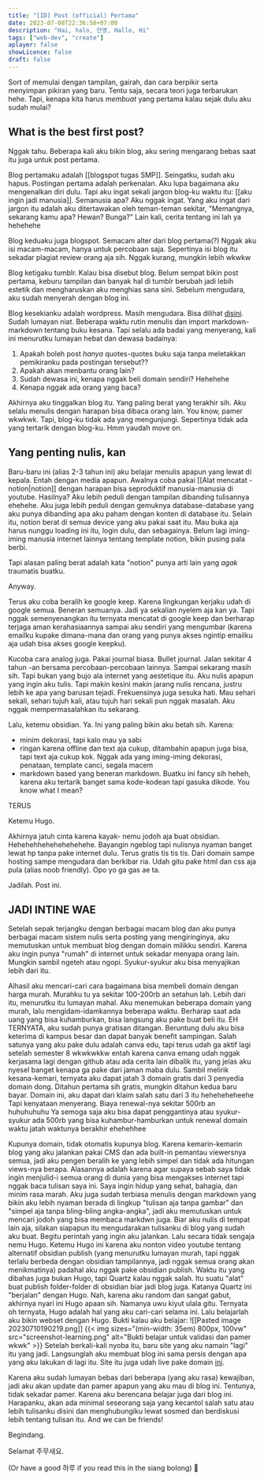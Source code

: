 ```yaml
---
title: "[ID] Post (official) Pertama"
date: 2023-07-08T22:36:58+07:00
description: "Hai, halo, 안영, Hallo, Hi" 
tags: ["web-dev", "create"]
aplayer: false
showLicence: false
draft: false
---
```


Sort of memulai dengan tampilan, gairah, dan cara berpikir serta menyimpan pikiran yang baru. Tentu saja, secara teori juga terbarukan hehe. Tapi, kenapa kita harus *membuat* yang pertama kalau sejak dulu aku sudah mulai?
<!--more-->



## What is the best first post?

Nggak tahu.
Beberapa kali aku bikin blog, aku sering mengarang bebas saat itu juga untuk post pertama. 

Blog pertamaku adalah [[blogspot tugas SMP]]. Seingatku, sudah aku hapus. Postingan pertama adalah perkenalan. Aku lupa bagaimana aku mengenalkan diri dulu. Tapi aku ingat sekali jargon blog-ku waktu itu: [[aku ingin jadi manusia]]. Semanusia apa? Aku nggak ingat. Yang aku ingat dari jargon itu adalah aku ditertawakan oleh teman-teman sekitar, "Memangnya, sekarang kamu apa? Hewan? Bunga?" Lain kali, cerita tentang ini lah ya hehehehe

Blog keduaku juga blogspot. Semacam alter dari blog pertama(?) Nggak aku isi macam-macam, hanya untuk percobaan saja. Sepertinya isi blog itu sekadar plagiat review orang aja sih. Nggak kurang, mungkin lebih wkwkw

Blog ketigaku tumblr. Kalau bisa disebut blog. Belum sempat bikin post pertama, keburu tampilan dan banyak hal di tumblr berubah jadi lebih estetik dan mengharuskan aku menghias sana sini. Sebelum mengudara, aku sudah menyerah dengan blog ini.

Blog kesekianku adalah wordpress. Masih mengudara. Bisa dilihat [disini](satriafiwrite.wordpress.com). Sudah lumayan niat. Beberapa waktu rutin menulis dan import markdown-markdown tentang buku kesana. Tapi selalu ada badai yang menyerang, kali ini menurutku lumayan hebat dan dewasa badainya:
1. Apakah boleh post *hanya* quotes-quotes buku saja tanpa meletakkan pemikiranku pada postingan tersebut??
2. Apakah akan menbantu orang lain?
3. Sudah dewasa ini, kenapa nggak beli domain sendiri? Hehehehe
4. Kenapa nggak ada orang yang baca?

Akhirnya aku tinggalkan blog itu. Yang paling berat yang terakhir sih. Aku selalu menulis dengan harapan bisa dibaca orang lain. You know, pamer wkwkwk. Tapi, blog-ku tidak ada yang mengunjungi. Sepertinya tidak ada yang tertarik dengan blog-ku. Hmm yaudah move on.

## Yang penting nulis, kan

Baru-baru ini (alias 2-3 tahun ini) aku belajar menulis apapun yang lewat di kepala. Entah dengan media apapun. Awalnya coba pakai [[Alat mencatat - notion|notion]] dengan harapan bisa seproduktif manusia-manusia di youtube. Hasilnya? Aku lebih peduli dengan tampilan dibanding tulisannya ehehehe. Aku juga lebih peduli dengan gemuknya database-database yang aku punya dibanding apa aku paham dengan konten di database itu. Selain itu, notion berat di semua device yang aku pakai saat itu. Mau buka aja harus nunggu loading ini itu, login dulu, dan sebagainya. Belum lagi iming-iming manusia internet lainnya tentang template notion, bikin pusing pala berbi.

Tapi alasan paling berat adalah kata "notion" punya arti lain yang *agak* traumatis buatku.

Anyway.

Terus aku coba beralih ke google keep. Karena lingkungan kerjaku udah di google semua. Beneran semuanya. Jadi ya sekalian nyelem aja kan ya. Tapi nggak semenyenangkan itu ternyata mencatat di google keep dan berharap terjaga aman kerahasiaannya sampai aku sendiri yang mengumbar (karena emailku kupake dimana-mana dan orang yang punya akses ngintip emailku aja udah bisa akses google keepku).

Kucoba cara analog juga. Pakai journal biasa. Bullet journal. Jalan sekitar 4 tahun -an bersama percobaan-percobaan lainnya. Sampai sekarang masih sih. Tapi bukan yang bujo ala internet yang aestetique itu. Aku nulis apapun yang ingin aku tulis. Tapi makin kesini makin jarang nulis rencana, justru lebih ke apa yang barusan tejadi. Frekuensinya juga sesuka hati. Mau sehari sekali, sehari tujuh kali, atau tujuh hari sekali pun nggak masalah. Aku nggak mempermasalahkan itu sekarang. 

Lalu, ketemu obsidian. Ya. Ini yang paling bikin aku betah sih. Karena: 
- minim dekorasi, tapi kalo mau ya sabi
- ringan karena offline dan text aja cukup, ditambahin apapun juga bisa, tapi text aja cukup kok. Nggak ada yang iming-iming dekorasi, penataan, template canci, segala macem
- markdown based yang beneran markdown. Buatku ini fancy sih heheh, karena aku tertarik banget sama kode-kodean tapi gasuka dikode. You know what I mean?

TERUS

Ketemu Hugo.

Akhirnya jatuh cinta karena kayak- nemu jodoh aja buat obsidian. Hehehehhehehehehehehe. Bayangin ngeblog tapi nulisnya nyaman banget lewat hp tanpa pake internet dulu. Terus gratis tis tis tis. Dari domain sampe hosting sampe mengudara dan berkibar ria. Udah gitu pake html dan css aja pula (alias noob friendly). Opo yo ga gas ae ta. 

Jadilah. Post ini. 

## JADI INTINE WAE
Setelah sepak terjangku dengan berbagai macam blog dan aku punya berbagai macam sistem nulis serta posting yang mengiringinya, aku memutuskan untuk membuat blog dengan domain milikku sendiri. Karena aku ingin punya "rumah" di internet untuk sekadar menyapa orang lain. Mungkin sambil ngeteh atau ngopi. Syukur-syukur aku bisa menyajikan lebih dari itu.

Alhasil aku mencari-cari cara bagaimana bisa membeli domain dengan harga murah. Murahku tu ya sekitar 100-200rb an setahun lah. Lebih dari itu, menurutku itu lumayan mahal. Aku menemukan beberapa domain yang murah, lalu mengidam-idamkannya beberapa waktu. Berharap saat ada uang yang bisa kuhamburkan, bisa langsung aku pake buat beli itu. EH TERNYATA, aku sudah punya gratisan ditangan. Beruntung dulu aku bisa keterima di kampus besar dan dapat banyak benefit sampingan. Salah satunya yang aku pake dulu adalah canva edu, tapi terus udah ga aktif lagi setelah semester 8 wkwkwkkw entah karena canva emang udah nggak kerjasama lagi dengan github atau ada cerita lain dibalik itu, yang jelas aku nyesel banget kenapa ga pake dari jaman maba dulu. Sambil melirik kesana-kemari, ternyata aku dapat jatah 3 domain gratis dari 3 penyedia domain dong. Ditahun pertama sih gratis, mungkin ditahun kedua baru bayar. Domain ini, aku dapat dari klaim salah satu dari 3 itu heheheheheehe Tapi kenyataan menyerang. Biaya renewal-nya sekitar 500rb an huhuhuhuhu Ya semoga saja aku bisa dapat penggantinya atau syukur-syukur ada 500rb yang bisa kuhambur-hamburkan untuk renewal domain waktu jatah waktunya berakhir ehehehhee

Kupunya domain, tidak otomatis kupunya blog. Karena kemarin-kemarin blog yang aku jalankan pakai CMS dan ada built-in pemantau viewersnya semua, jadi aku pengen beralih ke yang lebih simpel dan tidak ada hitungan views-nya berapa. Alasannya adalah karena agar supaya sebab saya tidak ingin menjulid-i semua orang di dunia yang bisa mengakses internet tapi nggak baca tulisan saya ini. Saya ingin hidup yang sehat, bahagia, dan minim rasa marah. Aku juga sudah terbiasa menulis dengan markdown yang bikin aku lebih nyaman berada di lingkup "tulisan aja tanpa gambar" dan "simpel aja tanpa bling-bling angka-angka", jadi aku memutuskan untuk mencari jodoh yang bisa membaca markdwn juga. Biar aku nulis di tempat lain aja, silakan siapapun itu mengudarakan tulisanku di blog yang sudah aku buat. Begitu perintah yang ingin aku jalankan. Lalu secara tidak sengaja nemu Hugo. Ketemu Hugo ini karena aku nonton video youtube tentang alternatif obsidian publish (yang menurutku lumayan murah, tapi nggak terlalu berbeda dengan obsidian tampilannya, jadi nggak semua orang akan menikmatinya) padahal aku nggak pake obsidian publish. Waktu itu yang dibahas juga bukan Hugo, tapi Quartz kalau nggak salah. Itu suatu "alat" buat publish folder-folder di obsidian biar jadi blog juga. Katanya Quartz ini "berjalan" dengan Hugo. Nah, karena aku random dan sangat gabut, akhirnya nyari ini Hugo apaan sih. Namanya uwu kiyut ulala gitu. Ternyata oh ternyata, Hugo adalah hal yang aku cari-cari selama ini. Lalu belajarlah aku bikin webset dengan Hugo. Bukti kalau aku belajar:
![[Pasted image 20230710190219.png]]
{{< img sizes="(min-width: 35em) 800px, 100vw" src="screenshot-learning.png" alt="Bukti belajar untuk validasi dan pamer wkwk" >}}
Setelah berkali-kali nyoba itu, baru site yang aku namain "lagi" itu yang jadi. Langsunglah aku membuat blog ini sama persis dengan apa yang aku lakukan di lagi itu. Site itu juga udah live pake domain [ini](https://mencoba-blog.netlify.app/). 

Karena aku sudah lumayan bebas dari beberapa (yang aku rasa) kewajiban, jadi aku akan update dan pamer apapun yang aku mau di blog ini. Tentunya, tidak sekadar pamer. Karena aku berencana belajar juga dari blog ini. Harapanku, akan ada minimal seseorang saja yang kecantol salah satu atau lebih tulisanku disini dan menghubungiku lewat sosmed dan berdiskusi lebih tentang tulisan itu. And we can be friends!

Begindang.

Selamat 주무새요.

(Or have a good 하루 if you read this in the siang bolong) 🤟